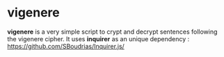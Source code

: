 # vigenere

**vigenere** is a very simple script to crypt and decrypt sentences following the vigenere cipher.
It uses **inquirer** as an unique dependency : https://github.com/SBoudrias/Inquirer.js/
